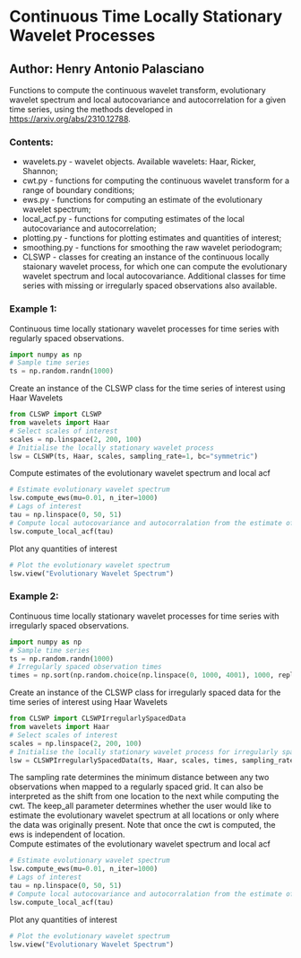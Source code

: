 # Continuous Time Locally Stationary Wavelet Processes
## Author: Henry Antonio Palasciano

Functions to compute the continuous wavelet transform, evolutionary wavelet spectrum and local autocovariance and autocorrelation for a given time series, using the methods developed in https://arxiv.org/abs/2310.12788.

### Contents:
* wavelets.py - wavelet objects. Available wavelets: Haar, Ricker, Shannon;
* cwt.py - functions for computing the continuous wavelet transform for a range of boundary conditions;
* ews.py - functions for computing an estimate of the evolutionary wavelet spectrum;
* local_acf.py - functions for computing estimates of the local autocovariance and autocorrelation;
* plotting.py - functions for plotting estimates and quantities of interest;
* smoothing.py - functions for smoothing the raw wavelet periodogram;
* CLSWP - classes for creating an instance of the continuous locally staionary wavelet process, for which one can compute the evolutionary wavelet spectrum and local autocovariance. Additional classes for time series with missing or irregularly spaced observations also available.

### Example 1:
Continuous time locally stationary wavelet processes for time series with regularly spaced observations.
```python
import numpy as np
# Sample time series
ts = np.random.randn(1000)
```
Create an instance of the CLSWP class for the time series of interest using Haar Wavelets
```python
from CLSWP import CLSWP
from wavelets import Haar
# Select scales of interest
scales = np.linspace(2, 200, 100)
# Initialise the locally stationary wavelet process
lsw = CLSWP(ts, Haar, scales, sampling_rate=1, bc="symmetric")
```
Compute estimates of the evolutionary wavelet spectrum and local acf
```python
# Estimate evolutionary wavelet spectrum
lsw.compute_ews(mu=0.01, n_iter=1000)
# Lags of interest
tau = np.linspace(0, 50, 51)
# Compute local autocovariance and autocorralation from the estimate of the evolutionary wavelet spectrum
lsw.compute_local_acf(tau)
```
Plot any quantities of interest
```python
# Plot the evolutionary wavelet spectrum
lsw.view("Evolutionary Wavelet Spectrum")
```

### Example 2:
Continuous time locally stationary wavelet processes for time series with irregularly spaced observations.
```python
import numpy as np
# Sample time series
ts = np.random.randn(1000)
# Irregularly spaced observation times
times = np.sort(np.random.choice(np.linspace(0, 1000, 4001), 1000, replace=False))
```
Create an instance of the CLSWP class for irregularly spaced data for the time series of interest using Haar Wavelets
```python
from CLSWP import CLSWPIrregularlySpacedData
from wavelets import Haar
# Select scales of interest
scales = np.linspace(2, 200, 100)
# Initialise the locally stationary wavelet process for irregularly spaced data.
lsw = CLSWPIrregularlySpacedData(ts, Haar, scales, times, sampling_rate=0.25, bc="symmetric", keep_all=False)
```
The sampling rate determines the minimum distance between any two observations when mapped to a regularly spaced grid. It can also be interpreted as the shift from one location to the next while computing the cwt. The keep_all parameter determines whether the user would like to estimate the evolutionary wavelet spectrum at all locations or only where the data was originally present. Note that once the cwt is computed, the ews is independent of location.  
Compute estimates of the evolutionary wavelet spectrum and local acf
```python
# Estimate evolutionary wavelet spectrum
lsw.compute_ews(mu=0.01, n_iter=1000)
# Lags of interest
tau = np.linspace(0, 50, 51)
# Compute local autocovariance and autocorralation from the estimate of the evolutionary wavelet spectrum
lsw.compute_local_acf(tau)
```
Plot any quantities of interest
```python
# Plot the evolutionary wavelet spectrum
lsw.view("Evolutionary Wavelet Spectrum")
```
